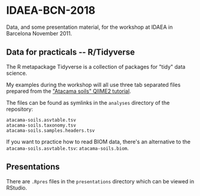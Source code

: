# IDAEA-BCN-2018

Data, and some presentation material, for the workshop at IDAEA in Barcelona November 2011.

## Data for practicals -- R/Tidyverse

The R metapackage Tidyverse is a collection of packages for "tidy" data science.

My examples during the workshop will all use three tab separated files prepared from the 
["Atacama soils" QIIME2 tutorial](https://docs.qiime2.org/2018.8/tutorials/atacama-soils/).

The files can be found as symlinks in the `analyses` directory of the repository:

```
atacama-soils.asvtable.tsv  
atacama-soils.taxonomy.tsv
atacama-soils.samples.headers.tsv
```

If you want to practice how to read BIOM data, there's an alternative to the
`atacama-soils.asvtable.tsv`: `atacama-soils.biom`.

## Presentations

There are `.Rpres` files in the `presentations` directory which can be viewed in RStudio.
